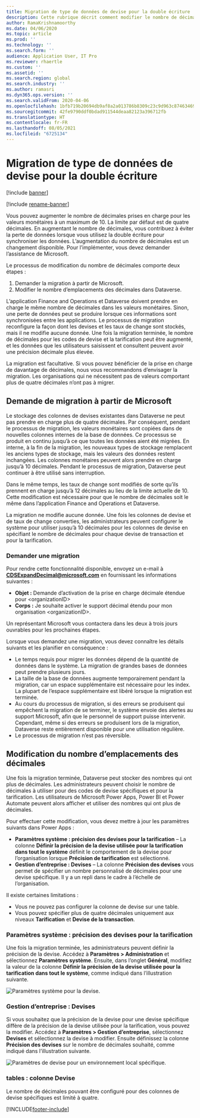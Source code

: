 ```yaml
---
title: Migration de type de données de devise pour la double écriture
description: Cette rubrique décrit comment modifier le nombre de décimales prises en charge par la double écriture pour la devise.
author: RamaKrishnamoorthy
ms.date: 04/06/2020
ms.topic: article
ms.prod: ''
ms.technology: ''
ms.search.form: ''
audience: Application User, IT Pro
ms.reviewer: rhaertle
ms.custom: ''
ms.assetid: ''
ms.search.region: global
ms.search.industry: ''
ms.author: ramasri
ms.dyn365.ops.version: ''
ms.search.validFrom: 2020-04-06
ms.openlocfilehash: 1bfb719b20694db9af8a2a013786b8309c23c9d963c8746346930bbde96e9bbb
ms.sourcegitcommit: 42fe9790ddf0bdad911544deaa82123a396712fb
ms.translationtype: HT
ms.contentlocale: fr-FR
ms.lasthandoff: 08/05/2021
ms.locfileid: "6725134"
---
```

# <a name="currency-data-type-migration-for-dual-write"></a>Migration de type de données de devise pour la double écriture

[!include [banner](../../includes/banner.md)]

[!include [rename-banner](~/includes/cc-data-platform-banner.md)]

Vous pouvez augmenter le nombre de décimales prises en charge pour les valeurs monétaires à un maximum de 10. La limite par défaut est de quatre décimales. En augmentant le nombre de décimales, vous contribuez à éviter la perte de données lorsque vous utilisez la double écriture pour synchroniser les données. L’augmentation du nombre de décimales est un changement disponible. Pour l’implémenter, vous devez demander l’assistance de Microsoft.

Le processus de modification du nombre de décimales comporte deux étapes :

1. Demander la migration à partir de Microsoft.
2. Modifier le nombre d’emplacements des décimales dans Dataverse.

L’application Finance and Operations et Dataverse doivent prendre en charge le même nombre de décimales dans les valeurs monétaires. Sinon, une perte de données peut se produire lorsque ces informations sont synchronisées entre les applications. Le processus de migration reconfigure la façon dont les devises et les taux de change sont stockés, mais il ne modifie aucune donnée. Une fois la migration terminée, le nombre de décimales pour les codes de devise et la tarification peut être augmenté, et les données que les utilisateurs saisissent et consultent peuvent avoir une précision décimale plus élevée.

La migration est facultative. Si vous pouvez bénéficier de la prise en charge de davantage de décimales, nous vous recommandons d’envisager la migration. Les organisations qui ne nécessitent pas de valeurs comportant plus de quatre décimales n’ont pas à migrer.

## <a name="requesting-migration-from-microsoft"></a>Demande de migration à partir de Microsoft

Le stockage des colonnes de devises existantes dans Dataverse ne peut pas prendre en charge plus de quatre décimales. Par conséquent, pendant le processus de migration, les valeurs monétaires sont copiées dans de nouvelles colonnes internes de la base de données. Ce processus se produit en continu jusqu’à ce que toutes les données aient été migrées. En interne, à la fin de la migration, les nouveaux types de stockage remplacent les anciens types de stockage, mais les valeurs des données restent inchangées. Les colonnes monétaires peuvent alors prendre en charge jusqu’à 10 décimales. Pendant le processus de migration, Dataverse peut continuer à être utilisé sans interruption.

Dans le même temps, les taux de change sont modifiés de sorte qu’ils prennent en charge jusqu’à 12 décimales au lieu de la limite actuelle de 10. Cette modification est nécessaire pour que le nombre de décimales soit le même dans l’application Finance and Operations et Dataverse.

La migration ne modifie aucune donnée. Une fois les colonnes de devise et de taux de change converties, les administrateurs peuvent configurer le système pour utiliser jusqu’à 10 décimales pour les colonnes de devise en spécifiant le nombre de décimales pour chaque devise de transaction et pour la tarification.

### <a name="request-a-migration"></a>Demander une migration

Pour rendre cette fonctionnalité disponible, envoyez un e-mail à **CDSExpandDecimal@microsoft.com** en fournissant les informations suivantes :

+ **Objet :** Demande d’activation de la prise en charge décimale étendue pour \<organizationID\>
+ **Corps :** Je souhaite activer le support décimal étendu pour mon organisation \<organizationID\>.

Un représentant Microsoft vous contactera dans les deux à trois jours ouvrables pour les prochaines étapes.

Lorsque vous demandez une migration, vous devez connaître les détails suivants et les planifier en conséquence :

+ Le temps requis pour migrer les données dépend de la quantité de données dans le système. La migration de grandes bases de données peut prendre plusieurs jours.
+ La taille de la base de données augmente temporairement pendant la migration, car un espace supplémentaire est nécessaire pour les index. La plupart de l’espace supplémentaire est libéré lorsque la migration est terminée.
+ Au cours du processus de migration, si des erreurs se produisent qui empêchent la migration de se terminer, le système envoie des alertes au support Microsoft, afin que le personnel de support puisse intervenir. Cependant, même si des erreurs se produisent lors de la migration, Dataverse reste entièrement disponible pour une utilisation régulière.
+ Le processus de migration n’est pas réversible.

## <a name="changing-the-number-of-decimal-places"></a>Modification du nombre d’emplacements des décimales

Une fois la migration terminée, Dataverse peut stocker des nombres qui ont plus de décimales. Les administrateurs peuvent choisir le nombre de décimales à utiliser pour des codes de devise spécifiques et pour la tarification. Les utilisateurs de Microsoft Power Apps, Power BI et Power Automate peuvent alors afficher et utiliser des nombres qui ont plus de décimales.

Pour effectuer cette modification, vous devez mettre à jour les paramètres suivants dans Power Apps :

+ **Paramètres système : précision des devises pour la tarification** – La colonne **Définir la précision de la devise utilisée pour la tarification dans tout le système** définit le comportement de la devise pour l’organisation lorsque **Précision de tarification** est sélectionné.
+ **Gestion d’entreprise : Devises** – La colonne **Précision des devises** vous permet de spécifier un nombre personnalisé de décimales pour une devise spécifique. Il y a un repli dans le cadre à l’échelle de l’organisation.

Il existe certaines limitations :

+ Vous ne pouvez pas configurer la colonne de devise sur une table.
+ Vous pouvez spécifier plus de quatre décimales uniquement aux niveaux **Tarification** et **Devise de la transaction**.

### <a name="system-settings-currency-precision-for-pricing"></a>Paramètres système : précision des devises pour la tarification

Une fois la migration terminée, les administrateurs peuvent définir la précision de la devise. Accédez à **Paramètres \> Administration** et sélectionnez **Paramètres système**. Ensuite, dans l’onglet **Général**, modifiez la valeur de la colonne **Définir la précision de la devise utilisée pour la tarification dans tout le système**, comme indiqué dans l’illustration suivante.

![Paramètres système pour la devise.](media/currency-system-settings.png)

### <a name="business-management-currencies"></a>Gestion d’entreprise : Devises

Si vous souhaitez que la précision de la devise pour une devise spécifique diffère de la précision de la devise utilisée pour la tarification, vous pouvez la modifier. Accédez à **Paramètres \> Gestion d’entreprise**, sélectionnez **Devises** et sélectionnez la devise à modifier. Ensuite définissez la colonne **Précision des devises** sur le nombre de décimales souhaité, comme indiqué dans l’illustration suivante.

![Paramètres de devise pour un environnement local spécifique.](media/specific-currency.png)

### <a name="tables-currency-column"></a>tables : colonne Devise

Le nombre de décimales pouvant être configuré pour des colonnes de devise spécifiques est limité à quatre.


[!INCLUDE[footer-include](../../../../includes/footer-banner.md)]